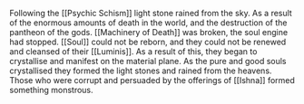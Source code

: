 Following the [[Psychic Schism]] light stone rained from the sky. As a result of the enormous amounts of death in the world, and the destruction of the pantheon of the gods. [[Machinery of Death]] was broken, the soul engine had stopped. [[Soul]] could not be reborn, and they could not be renewed and cleansed of their [[Luminis]]. As a result of this, they began to crystallise and manifest on the material plane. As the pure and good souls crystallised they formed the light stones and rained from the heavens. Those who were corrupt and persuaded by the offerings of [[Ishna]] formed something monstrous.